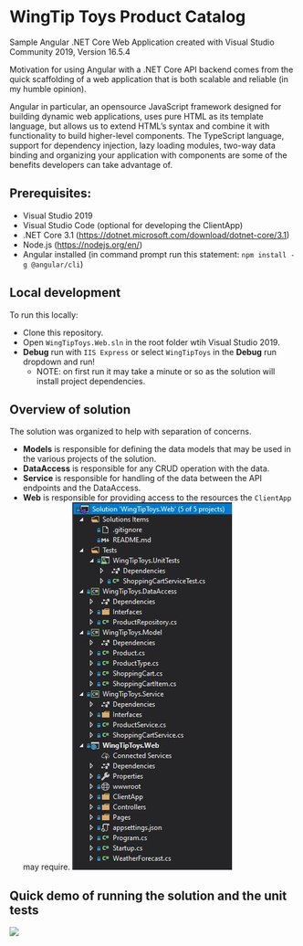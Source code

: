 # WingTip Toys Product Catalog

Sample Angular .NET Core Web Application created with Visual Studio Community 2019, Version 16.5.4

Motivation for using Angular with a .NET Core API backend comes from the quick scaffolding of a web application that is both scalable and reliable (in my humble opinion). 

Angular in particular, an opensource JavaScript framework designed for building dynamic web applications, uses pure HTML as its template language, but allows us to extend HTML’s syntax and combine it with functionality to build higher-level components. The TypeScript language, support for dependency injection, lazy loading modules, two-way data binding and organizing your application with components are some of the benefits developers can take advantage of.

## Prerequisites:
- Visual Studio 2019
- Visual Studio Code (optional for developing the ClientApp)
- .NET Core 3.1 (https://dotnet.microsoft.com/download/dotnet-core/3.1)
- Node.js (https://nodejs.org/en/)
- Angular installed (in command prompt run this statement: `npm install -g @angular/cli`)

## Local development
To run this locally:
- Clone this repository.
- Open `WingTipToys.Web.sln` in the root folder wtih Visual Studio 2019.
- **Debug** run with `IIS Express` or select `WingTipToys` in the **Debug** run dropdown and run!
  - NOTE: on first run it may take a minute or so as the solution will install project dependencies.

## Overview of solution
The solution was organized to help with separation of concerns.
- **Models** is responsible for defining the data models that may be used in the various projects of the solution.
- **DataAccess** is responsible for any CRUD operation with the data.
- **Service** is responsible for handling of the data between the API endpoints and the DataAccess.
- **Web** is responsible for providing access to the resources the `ClientApp` may require.
![](wingtip-toys-solution.jpg)

## Quick demo of running the solution and the unit tests
![](wingtip-toys-demo.gif)


